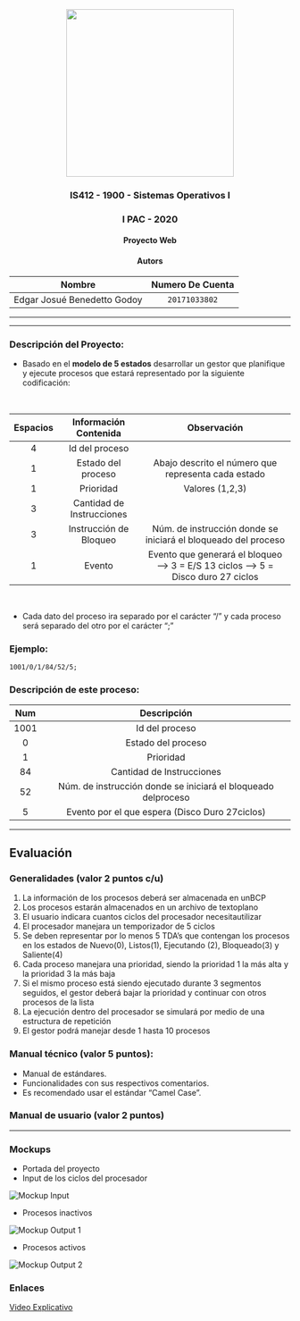 <div align="center">
    <img src="https://www.areatecnologia.com/informatica/imagenes/so.jpg" width="300px"> </img> 
    
<!-- Encabezado -->
### IS412 - 1900 - Sistemas Operativos I
### I PAC - 2020
#### Proyecto Web
#### Autors 

| Nombre | Numero De Cuenta |
|:-------------:| :-----:|
| Edgar Josué Benedetto Godoy | ```20171033802``` |

</div>

_____
_____

### Descripción del Proyecto:
* Basado en el **modelo de 5 estados** desarrollar un gestor que planifique y ejecute procesos que 
estará representado por la siguiente codificación:

<br>

|Espacios| Información Contenida | Observación |
|:------:|:---------------------:|:-----------:|
|4| Id del proceso| |
|1| Estado del proceso | Abajo descrito el número que representa cada estado |
|1| Prioridad | Valores (1,2,3) |
|3| Cantidad de Instrucciones | |
|3| Instrucción de Bloqueo | Núm. de instrucción donde se iniciará el bloqueado del proceso |
|1| Evento | Evento que generará el bloqueo --> 3 = E/S 13 ciclos --> 5 = Disco duro 27 ciclos |

<br>

* Cada dato del proceso ira separado por el carácter “/” y cada proceso será separado del otro por el carácter “;”

### Ejemplo: 
   ```
   1001/0/1/84/52/5;
   ```

### Descripción de este proceso:
| Num | Descripción |
|:----:|:--------------:|
| 1001 | Id del proceso |
| 0 | Estado del proceso |
| 1 | Prioridad |
| 84 | Cantidad de Instrucciones |
| 52 | Núm. de instrucción donde se iniciará el bloqueado delproceso |
| 5 | Evento por el que espera (Disco Duro 27ciclos)|

______

## Evaluación
### Generalidades (valor 2 puntos c/u)
  1. La información de los procesos deberá ser almacenada en unBCP
  2. Los procesos estarán almacenados en un archivo de textoplano
  3. El usuario indicara cuantos ciclos del procesador necesitautilizar
  4. El procesador manejara un temporizador de 5 ciclos
  5. Se deben representar por lo menos 5 TDA’s que contengan los procesos en los estados de 
  Nuevo(0), Listos(1), Ejecutando (2), Bloqueado(3) y Saliente(4)
  6. Cada proceso manejara una prioridad, siendo la prioridad 1 la más alta y la prioridad 3 la 
  más baja
  7. Si el mismo proceso está siendo ejecutado durante 3 segmentos seguidos, el gestor 
  deberá bajar la prioridad y continuar con otros procesos de la lista
  8. La ejecución dentro del procesador se simulará por medio de una estructura de repetición
  9. El gestor podrá manejar desde 1 hasta 10 procesos
### Manual técnico (valor 5 puntos):
   * Manual de estándares.
   * Funcionalidades con sus respectivos comentarios.
   * Es recomendado usar el estándar “Camel Case”.
### Manual de usuario (valor 2 puntos)

_______

### Mockups

* Portada del proyecto 
* Input de los ciclos del procesador

![Mockup Input](https://drive.google.com/uc?export=view&id=1hfhZ09lGavX9V2cwP6rVPAiXHUBfaxrv)

* Procesos inactivos

![Mockup Output 1](https://drive.google.com/uc?export=view&id=1KhVzW2iYAt0zj2wtMKCOCGtDRJNkxqnN)

* Procesos activos

![Mockup Output 2](https://drive.google.com/uc?export=view&id=1UvViDuQXe2wfFqAwTLlI_OrWo3QCjRSy)

### Enlaces

[Video Explicativo](https://drive.google.com/file/d/1NFPWSazf14hiZbuWL0rKMNQefAU4JsUp/view?usp=sharing)